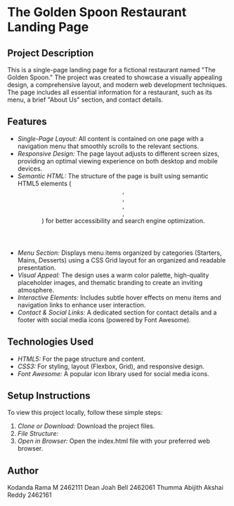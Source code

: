 # The Golden Spoon Restaurant Landing Page

## Project Description
This is a single-page landing page for a fictional restaurant named "The Golden Spoon." The project was created to showcase a visually appealing design, a comprehensive layout, and modern web development techniques. The page includes all essential information for a restaurant, such as its menu, a brief "About Us" section, and contact details.

## Features
* *Single-Page Layout:* All content is contained on one page with a navigation menu that smoothly scrolls to the relevant sections.
* *Responsive Design:* The page layout adjusts to different screen sizes, providing an optimal viewing experience on both desktop and mobile devices.
* *Semantic HTML:* The structure of the page is built using semantic HTML5 elements (<header>, <nav>, <main>, <section>, <footer>) for better accessibility and search engine optimization.
* *Menu Section:* Displays menu items organized by categories (Starters, Mains, Desserts) using a CSS Grid layout for an organized and readable presentation.
* *Visual Appeal:* The design uses a warm color palette, high-quality placeholder images, and thematic branding to create an inviting atmosphere.
* *Interactive Elements:* Includes subtle hover effects on menu items and navigation links to enhance user interaction.
* *Contact & Social Links:* A dedicated section for contact details and a footer with social media icons (powered by Font Awesome).

## Technologies Used
* *HTML5:* For the page structure and content.
* *CSS3:* For styling, layout (Flexbox, Grid), and responsive design.
* *Font Awesome:* A popular icon library used for social media icons.

## Setup Instructions
To view this project locally, follow these simple steps:

1.  *Clone or Download:* Download the project files.
2.  *File Structure:*   
3.  *Open in Browser:* Open the index.html file with your preferred web browser.

## Author
Kodanda Rama M 2462111
Dean Joah Bell 2462061
Thumma Abijith Akshai Reddy 2462161
